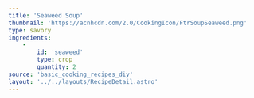```yaml
---
title: 'Seaweed Soup'
thumbnail: 'https://acnhcdn.com/2.0/CookingIcon/FtrSoupSeaweed.png'
type: savory
ingredients:
	-
		id: 'seaweed'
		type: crop
		quantity: 2
source: 'basic_cooking_recipes_diy'
layout: '../../layouts/RecipeDetail.astro'
---
```

